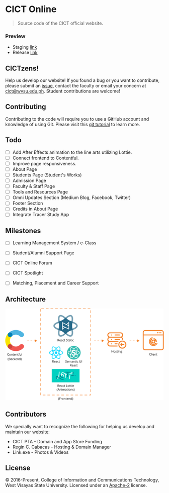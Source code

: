 # CICT Online
> Source code of the CICT official website.

### Preview
* Staging [link](https://cictonline.herokuapp.com/) 
* Release [link](http://cictwvsu.com/)

## CICTzens!
Help us develop our website! If you found a bug or you want to contribute, please submit an [issue](https://help.github.com/articles/creating-an-issue/), contact the faculty or email your concern at [cict@wvsu.edu.ph](cict@wvsu.edu.ph). Student contributions are welcome!

## Contributing
Contributing to the code will require you to use a GitHub account and knowledge of using Git. Please visit this [git tutorial](https://try.github.io/levels/1/challenges/1) to learn more.

## Todo
- [ ] Add After Effects animation to the line arts utilizing Lottie.
- [ ] Connect frontend to Contentful.
- [ ] Improve page responsiveness.
- [ ] About Page
- [ ] Students Page (Student's Works)
- [ ] Admission Page
- [ ] Faculty & Staff Page
- [ ] Tools and Resources Page
- [ ] Omni Updates Section (Medium Blog, Facebook, Twitter)
- [ ] Footer Section
- [ ] Credits in About Page
- [ ] Integrate Tracer Study App

## Milestones
- [ ] Learning Management System / e-Class 
- [ ] Student/Alumni Support Page
- [ ] CICT Online Forum
- [ ] CICT Spotlight
- [ ] Matching, Placement and Career Support


## Architecture
![alt text](architecture.png "Architecture")

## Contributors
We specially want to recognize the following for helping us develop and maintain our website:
* CICT PTA - Domain and App Store Funding
* Regin C. Cabacas - Hosting & Domain Manager
* Link.exe - Photos & Videos


## License
&copy; 2016-Present, College of Information and Communications Technology, West Visayas State University. Licensed under an [Apache-2](https://github.com/wvsu-cict-code/cict-online/blob/master/LICENSE) license.

